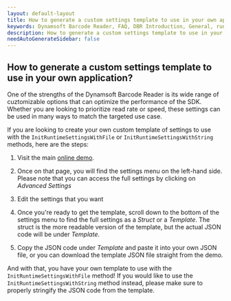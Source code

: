 ```yaml
---
layout: default-layout
title: How to generate a custom settings template to use in your own application?
keywords: Dynamsoft Barcode Reader, FAQ, DBR Introduction, General, runtime settings, template
description: How to generate a custom settings template to use in your own application?
needAutoGenerateSidebar: false
---
```


## How to generate a custom settings template to use in your own application?

One of the strengths of the Dynamsoft Barcode Reader is its wide range of cuztomizable options that can optimize the performance of the SDK. Whether you are looking to prioritize read rate or speed, these settings can be used in many ways to match the targeted use case.

If you are looking to create your own custom template of settings to use with the `InitRuntimeSettingsWithFile` or `InitRuntimeSettingsWithString` methods, here are the steps:

1. Visit the main [online demo](https://demo.dynamsoft.com/barcode-reader/).

2. Once on that page, you will find the settings menu on the left-hand side. Please note that you can access the full settings by clicking on *Advanced Settings*

3. Edit the settings that you want

4. Once you're ready to get the template, scroll down to the bottom of the settings menu to find the full settings as a *Struct* or a *Template*. The struct is the more readable version of the template, but the actual JSON code will be under *Template*.

5. Copy the JSON code under *Template* and paste it into your own JSON file, or you can download the template JSON file straight from the demo.

And with that, you have your own template to use with the `InitRuntimeSettingsWithFile` method! If you would like to use the `InitRuntimeSettingsWithString` method instead, please make sure to properly stringify the JSON code from the template.